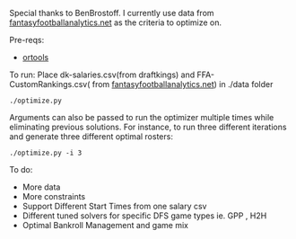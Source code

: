 Special thanks to BenBrostoff. I currently use data from [fantasyfootballanalytics.net](http://apps.fantasyfootballanalytics.net/projections) as the criteria to optimize on.

Pre-reqs:

* [ortools](https://developers.google.com/optimization/installing?hl=en)

To run:
Place dk-salaries.csv(from draftkings) and FFA-CustomRankings.csv( from [fantasyfootballanalytics.net](http://apps.fantasyfootballanalytics.net/projections)) in ./data folder

<pre><code>./optimize.py </pre></code>

Arguments can also be passed to run the optimizer multiple times while eliminating previous solutions. For instance, to run three different iterations and generate three different optimal rosters:

<pre><code>./optimize.py -i 3</pre></code>

To do:
* More data 
* More constraints 
* Support Different Start Times from one salary csv
* Different tuned solvers for specific DFS game types ie. GPP , H2H
* Optimal Bankroll Management and game mix 